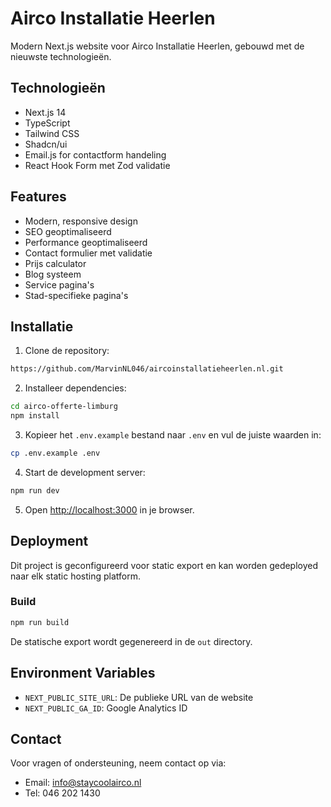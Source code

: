 # Airco Installatie Heerlen

Modern Next.js website voor Airco Installatie Heerlen, gebouwd met de nieuwste technologieën.

## Technologieën

- Next.js 14
- TypeScript
- Tailwind CSS
- Shadcn/ui
- Email.js for contactform handeling
- React Hook Form met Zod validatie

## Features

- Modern, responsive design
- SEO geoptimaliseerd
- Performance geoptimaliseerd
- Contact formulier met validatie
- Prijs calculator
- Blog systeem
- Service pagina's
- Stad-specifieke pagina's

## Installatie

1. Clone de repository:

```bash
https://github.com/MarvinNL046/aircoinstallatieheerlen.nl.git
```

2. Installeer dependencies:

```bash
cd airco-offerte-limburg
npm install
```

3. Kopieer het `.env.example` bestand naar `.env` en vul de juiste waarden in:

```bash
cp .env.example .env
```

4. Start de development server:

```bash
npm run dev
```

5. Open [http://localhost:3000](http://localhost:3000) in je browser.

## Deployment

Dit project is geconfigureerd voor static export en kan worden gedeployed naar elk static hosting platform.

### Build

```bash
npm run build
```

De statische export wordt gegenereerd in de `out` directory.

## Environment Variables

- `NEXT_PUBLIC_SITE_URL`: De publieke URL van de website
- `NEXT_PUBLIC_GA_ID`: Google Analytics ID


## Contact

Voor vragen of ondersteuning, neem contact op via:

- Email: info@staycoolairco.nl
- Tel: 046 202 1430
